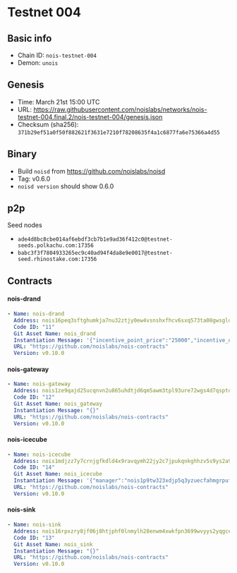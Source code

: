 # Testnet 004

## Basic info

- Chain ID: `nois-testnet-004`
- Demon: `unois`

## Genesis

- Time: March 21st 15:00 UTC
- URL: https://raw.githubusercontent.com/noislabs/networks/nois-testnet-004.final.2/nois-testnet-004/genesis.json
- Checksum (sha256): `371b29ef51a0f50f882621f3631e7210f78208635f4a1c6877fa6e75366a4d55`

## Binary

- Build `noisd` from https://github.com/noislabs/noisd
- Tag: v0.6.0
- `noisd version` should show 0.6.0

## p2p

Seed nodes

- `ade4d8bc8cbe014af6ebdf3cb7b1e9ad36f412c0@testnet-seeds.polkachu.com:17356`
- `babc3f3f7804933265ec9c40ad94f4da8e9e0017@testnet-seed.rhinostake.com:17356`

## Contracts

#### nois-drand

```yaml
- Name: nois-drand
  Address: nois16peq3sftghumkja7nu32ztjy0ew4vsnshxfhcv6sxq573ta08gwsgldepm
  Code ID: "11"
  Git Asset Name: nois_drand
  Instantiation Message: '{"incentive_point_price":"25000","incentive_denom":"unois","min_round":,"manager":"nois1p9tw323xdjp5q3yzuecfahmgrpufmm89z93wpk"}'
  URL: "https://github.com/noislabs/nois-contracts"
  Version: v0.10.0
```

#### nois-gateway

```yaml
- Name: nois-gateway
  Address: nois1ze9qajd25ucqnvn2u865uhdtjd6qm5awm3tpl93ure72wgs4d7qsptqc0u
  Code ID: "12"
  Git Asset Name: nois_gateway
  Instantiation Message: "{}"
  URL: "https://github.com/noislabs/nois-contracts"
  Version: v0.10.0
```

#### nois-icecube

```yaml
- Name: nois-icecube
  Address: nois1mdjzz7y7crnjgfkdld4x9ravqymh22jy2c7jpukqnkghhzv5s9ys2a9hu7
  Code ID: "14"
  Git Asset Name: nois_icecube
  Instantiation Message: '{"manager":"nois1p9tw323xdjp5q3yzuecfahmgrpufmm89z93wpk"}'
  URL: "https://github.com/noislabs/nois-contracts"
  Version: v0.10.0
```

#### nois-sink

```yaml
- Name: nois-sink
  Address: nois16rpxzry8jf06j8htjphf0lnmylh28enwm4xwkfpn3699wvyys2yqgcev3h
  Code ID: "13"
  Git Asset Name: nois_sink
  Instantiation Message: "{}"
  URL: "https://github.com/noislabs/nois-contracts"
  Version: v0.10.0
```
